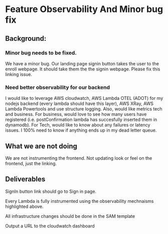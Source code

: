 # Feature Observability And Minor bug fix


## Background:

### Minor bug needs to be fixed.
We have a minor bug.  Our landing page signin button takes the user to the enroll webpage.  It should take them the the signin webpage.  Please fix this linking issue.


### Need better observability for our backend
I would like to leverage AWS cloudwatch, AWS Lambda OTEL (ADOT) for my nodejs backend (every lambda should have this layer), AWS XRay, AWS Lambda Powertools and use structure logging.  Also, would like metrics tech and business.  For business, would love to see how many users have registered (i.e. postConfirmation lambda has succesfully inserted them in dynamodb).  For Tech, would like to know about any failures or latency issues.  I 100% need to know if anything ends up in my dead letter queue.

## What we are not doing
We are not instrumenting the frontend.
Not updating look or feel on the frontend, just the linking. 

## Deliverables
SignIn button link should go to Sign in page.

Every Lambda is fully instrumented using the observability mechnaisms highlighted above.

All infrastructure changes should be done in the SAM template

Output a URL to the cloudwatch dashboard




